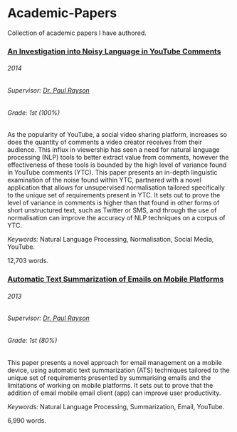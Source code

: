 Academic-Papers
===============

Collection of academic papers I have authored.

### [An Investigation into Noisy Language in YouTube Comments](https://github.com/revett/Academic-Papers/raw/master/An%20Investigation%20into%20Noisy%20Language%20in%20YouTube%20Comments.pdf)

###### 2014
###### Supervisor: [Dr. Paul Rayson](https://twitter.com/perayson)
###### Grade: 1st (100%)

As the popularity of YouTube, a social video sharing platform, increases so does the quantity of comments a video creator receives from their audience. This influx in viewership has seen a need for natural language processing (NLP) tools to better extract value from comments, however the effectiveness of these tools is bounded by the high level of variance found in YouTube comments (YTC). This paper presents an in-depth linguistic examination of the noise found within YTC, partnered with a novel application that allows for unsupervised normalisation tailored specifically to the unique set of requirements present in YTC. It sets out to prove the level of variance in comments is higher than that found in other forms of short unstructured text, such as Twitter or SMS, and through the use of normalisation can improve the accuracy of NLP techniques on a corpus of YTC.

*Keywords:* Natural Language Processing, Normalisation, Social Media, YouTube.

12,703 words.

### [Automatic Text Summarization of Emails on Mobile Platforms](https://github.com/revett/Academic-Papers/blob/master/Automatic%20Text%20Summarisation%20of%20Emails%20on%20Mobile%20Platforms.pdf?raw=true)

###### 2013
###### Supervisor: [Dr. Paul Rayson](https://twitter.com/perayson)
###### Grade: 1st (80%)

This paper presents a novel approach for email management on a mobile device, using automatic text summarization (ATS) techniques tailored to the unique set of requirements presented by summarising emails and the limitations of working on mobile platforms. It sets out to prove that the addition of email
mobile email client (app) can improve user productivity.

*Keywords:* Natural Language Processing, Summarization, Email, YouTube.

6,990 words.
